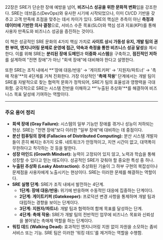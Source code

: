 
22장은 SRE가 단순한 장애 예방을 넘어, **비즈니스 성공을 위한 문화적 변화**임을 강조한다. SRE는 데브옵스(DevOps)와 유사한 시기에 시작되었으나, 이미 CI/CD 기반을 갖추고 고객 만족에 초점을 맞추는 데서 차이가 있다. SRE의 핵심은 추측이 아닌 **측정과 데이터에 기반한 의사 결정**으로, 서비스 수준 목표(SLO)와 핵심 성과 지표(KPI)를 통해 사용자 만족도와 비즈니스 성공을 증진하는 것이다.

이 책은 성공적인 SRE 문화의 4가지 핵심 가치로 **사이트 상시 가동성 유지, 개발 팀의 권한 부여, 엔지니어링 문제로 운영에 접근, 약속과 측정을 통한 비즈니스 성공 달성**을 제시한다. 이를 위해 SRE는 **분리된 장애 도메인**과 **이중화 시스템**을 구축하고, **점진적인 저하**를 설계하여 "전면 장애"가 아닌 "회색 장애"에 대비해야 한다고 설명한다.

또한 SRE는 조직 내에서 **'장애 대응/반응' → '게이트키퍼' → '지원자/파트너' → '촉매 작용'**의 4단계를 거쳐 진화한다. 가장 이상적인 **'촉매 작용'** 단계에서는 개발 팀이 SRE를 자발적으로 찾는 협력적 문화가 정착되어, SRE가 팀의 효율성과 영향력을 극대화함. 궁극적으로 SRE는 시스템 전반을 이해하고 **'누출된 추상화'**를 해결하여 비즈니스 목표 달성에 기여하는 역할이다.

---

### **주요 용어 정리**

- **회색 장애 (Gray Failure):** 시스템의 일부 기능만 장애를 겪거나 성능이 저하되는 현상. SRE는 "전면 장애"보다 이러한 "일부 장애"에 대비하는 데 중점이다.
- **분산 컴퓨팅의 장애 (Fallacies of Distributed Computing):** 분산 시스템 개발자들이 흔히 빠지는 8가지 오류. 네트워크가 안정적이고, 지연 시간이 없고, 대역폭이 무한하다고 착각하는 것 등을 말한다.
- **성장 마인드 (Growth Mindset):** 능력이 고정되어 있지 않고, 노력과 학습을 통해 성장할 수 있다고 믿는 태도이다. 성공적인 SRE가 갖춰야 할 중요한 특성 중 하나.
- **누출된 추상화 (Leaky Abstraction):** 추상화된 기술이 그 하부 구현의 복잡성이나 문제점을 사용자에게 노출시키는 현상이다. SRE는 이러한 문제를 해결하는 역할이다.
- **SRE 실행 단계:** SRE가 조직 내에서 발전하는 4단계.
    - **1단계: 장애 대응/반응:** 위기에 반응하며 수동적인 대응에 집중하는 단계이다.
    - **2단계: 게이트키퍼 (Gatekeeper):** 프로덕션 변경 사항을 통제하며 개발 팀과 대립하는 경향을 보이는 단계이다.
    - **3단계: 지원자/파트너:** 개발 팀과 협력하여 함께 목표를 달성하는 단계.
    - **4단계: 촉매 작용:** SRE가 개발 팀의 전반적인 업무에 비즈니스 목표와 신뢰성을 불어넣는 촉매제 역할을 하는 단계이다.
- **워킹 데드 (Walking Dead):** 효과적인 엔지니어링 지원 없이 자원을 소모하는 좀비 서비스 또는 기능. SRE 팀은 이러한 '워킹 데드'를 제거하는 역할을 수행함.